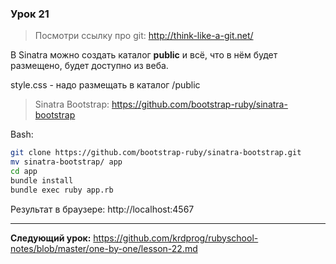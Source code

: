### Урок 21

> Посмотри ссылку про git: http://think-like-a-git.net/

В Sinatra можно создать каталог **public** и всё, что в нём будет размещено, будет доступно из веба.

style.css - надо размещать в каталог /public

> Sinatra Bootstrap: https://github.com/bootstrap-ruby/sinatra-bootstrap

Bash:
```sh
git clone https://github.com/bootstrap-ruby/sinatra-bootstrap.git
mv sinatra-bootstrap/ app
cd app
bundle install
bundle exec ruby app.rb
```
Результат в браузере: http://localhost:4567

---
**Следующий урок:**  https://github.com/krdprog/rubyschool-notes/blob/master/one-by-one/lesson-22.md